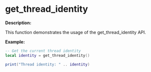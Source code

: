 # get_thread_identity

**Description:**

This function demonstrates the usage of the get_thread_identity API.

**Example:**

```lua
-- Get the current thread identity
local identity = get_thread_identity()

print("Thread identity: " .. identity)
```
